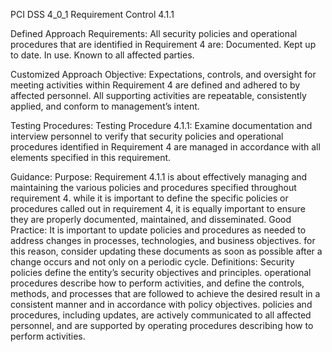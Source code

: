 PCI DSS 4_0_1 Requirement Control 4.1.1

Defined Approach Requirements:
All security policies and operational procedures that are identified in Requirement 4 are: Documented. Kept up to date. In use. Known to all affected parties.

Customized Approach Objective:
Expectations, controls, and oversight for meeting activities within Requirement 4 are defined and adhered to by affected personnel. All supporting activities are repeatable, consistently applied, and conform to management’s intent.

Testing Procedures:
Testing Procedure 4.1.1: Examine documentation and interview personnel to verify that security policies and operational procedures identified in Requirement 4 are managed in accordance with all elements specified in this requirement.

Guidance:
Purpose: Requirement 4.1.1 is about effectively managing and maintaining the various policies and procedures specified throughout requirement 4. while it is important to define the specific policies or procedures called out in requirement 4, it is equally important to ensure they are properly documented, maintained, and disseminated. Good Practice: It is important to update policies and procedures as needed to address changes in processes, technologies, and business objectives. for this reason, consider updating these documents as soon as possible after a change occurs and not only on a periodic cycle. Definitions: Security policies define the entity’s security objectives and principles. operational procedures describe how to perform activities, and define the controls, methods, and processes that are followed to achieve the desired result in a consistent manner and in accordance with policy objectives. policies and procedures, including updates, are actively communicated to all affected personnel, and are supported by operating procedures describing how to perform activities.